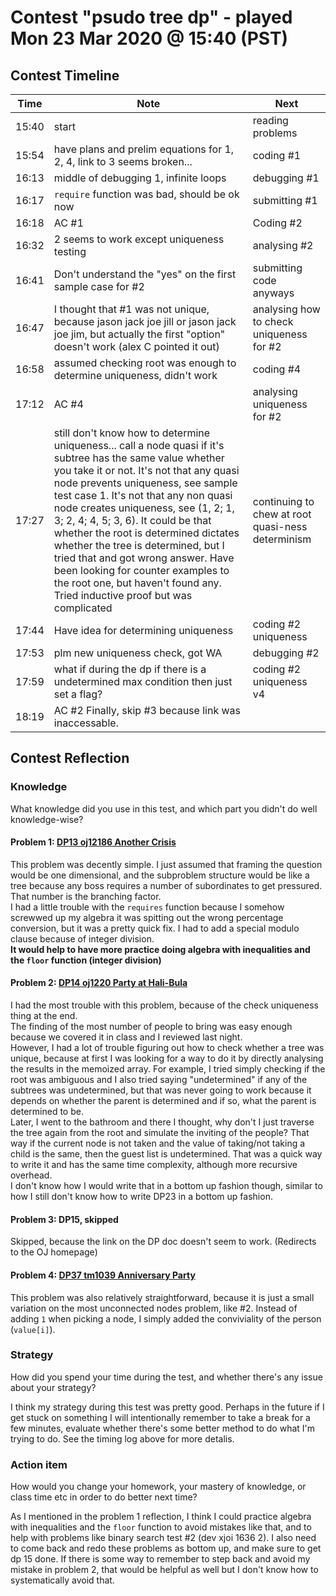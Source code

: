 # Contest "psudo tree dp" - played Mon 23 Mar 2020 @ 15:40 (PST)

## Contest Timeline

| Time | Note | Next |
|----|----|----|
15:40 | start | reading problems
15:54 | have plans and prelim equations for 1, 2, 4, link to 3 seems broken... | coding #1
16:13 | middle of debugging 1, infinite loops | debugging #1
16:17 | `require` function was bad, should be ok now | submitting #1
16:18 | AC #1 | Coding #2
16:32 | 2 seems to work except uniqueness testing | analysing #2
16:41 | Don't understand the "yes" on the first sample case for #2 | submitting code anyways
16:47 | I thought that #1 was not unique, because jason jack joe jill or jason jack joe jim, but actually the first "option" doesn't work (alex C pointed it out) | analysing how to check uniqueness for #2
16:58 | assumed checking root was enough to determine uniqueness, didn't work | coding #4
17:12 | AC #4 | analysing uniqueness for #2
17:27 | still don't know how to determine uniqueness... call a node quasi if it's subtree has the same value whether you take it or not. It's not that any quasi node prevents uniqueness, see sample test case 1. It's not that any non quasi node creates uniqueness, see (1, 2; 1, 3; 2, 4; 4, 5; 3, 6). It could be that whether the root is determined dictates whether the tree is determined, but I tried that and got wrong answer. Have been looking for counter examples to the root one, but haven't found any. Tried inductive proof but was complicated | continuing to chew at root quasi-ness determinism
17:44 | Have idea for determining uniqueness | coding #2 uniqueness
17:53 | plm new uniqueness check, got WA | debugging #2
17:59 | what if during the dp if there is a undetermined max condition then just set a flag? | coding #2 uniqueness v4
18:19 | AC #2 Finally, skip #3 because link was inaccessable.

## Contest Reflection

### Knowledge
What knowledge did you use in this test, and which part you didn't do well knowledge-wise?

#### Problem 1: [DP13 oj12186 Another Crisis](https://onlinejudge.org/index.php?option=com_onlinejudge&Itemid=8&page=show_problem&problem=3338)

This problem was decently simple. I just assumed that framing the question would be one dimensional, and the subproblem structure would be like a tree because any boss requires a number of subordinates to get pressured. That number is the branching factor.  
I had a little trouble with the `requires` function because I somehow screwwed up my algebra it was spitting out the wrong percentage conversion, but it was a pretty quick fix. I had to add a special modulo clause because of integer division.  
**It would help to have more practice doing algebra with inequalities and the `floor` function (integer division)**

#### Problem 2: [DP14 oj1220 Party at Hali-Bula](https://onlinejudge.org/index.php?option=com_onlinejudge&Itemid=8&page=show_problem&problem=3661)

I had the most trouble with this problem, because of the check uniqueness thing at the end.  
The finding of the most number of people to bring was easy enough because we covered it in class and I reviewed last night.  
However, I had a lot of trouble figuring out how to check whether a tree was unique, because at first I was looking for a way to do it by directly analysing the results in the memoized array. For example, I tried simply checking if the root was ambiguous and I also tried saying "undetermined" if any of the subtrees was undetermined, but that was never going to work because it depends on whether the parent is determined and if so, what the parent is determined to be.  
Later, I went to the bathroom and there I thought, why don't I just traverse the tree again from the root and simulate the inviting of the people? That way if the current node is not taken and the value of taking/not taking a child is the same, then the guest list is undetermined. That was a quick way to write it and has the same time complexity, although more recursive overhead.  
I don't know how I would write that in a bottom up fashion though, similar to how I still don't know how to write DP23 in a bottom up fashion.

#### Problem 3: DP15, skipped

Skipped, because the link on the DP doc doesn't seem to work. (Redirects to the OJ homepage)

#### Problem 4: [DP37 tm1039 Anniversary Party](https://acm.timus.ru/problem.aspx?space=1&num=1039)

This problem was also relatively straightforward, because it is just a small variation on the most unconnected nodes problem, like #2. Instead of adding `1` when picking a node, I simply added the conviviality of the person (`value[i]`).

### Strategy
How did you spend your time during the test, and whether there's any issue about your strategy?

I think my strategy during this test was pretty good. Perhaps in the future if I get stuck on something I will intentionally remember to take a break for a few minutes, evaluate whether there's some better method to do what I'm trying to do. See the timing log above for more detalis.

### Action item
How would you change your homework, your mastery of knowledge, or class time etc in order to do better next time?

As I mentioned in the problem 1 reflection, I think I could practice algebra with inequalities and the `floor` function to avoid mistakes like that, and to help with problems like binary search test #2 (dev xjoi 1636 2). I also need to come back and redo these problems as bottom up, and make sure to get dp 15 done. If there is some way to remember to step back and avoid my mistake in problem 2, that would be helpful as well but I don't know how to systematically avoid that.

